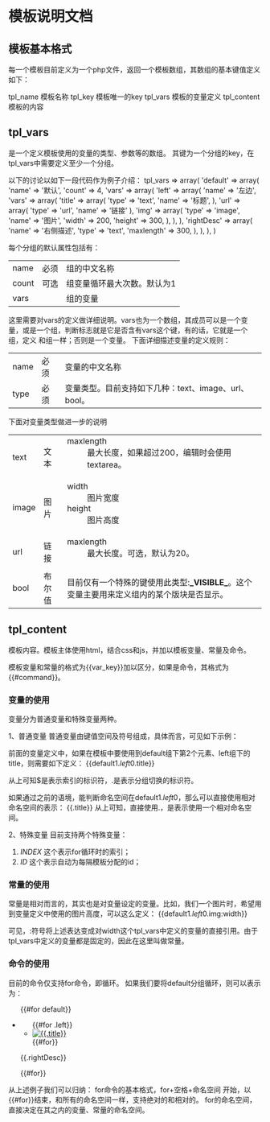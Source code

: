 模板说明文档
======================

模板基本格式
--------------

每一个模板目前定义为一个php文件，返回一个模板数组，其数组的基本键值定义如下：

tpl_name 	模板名称
tpl_key  	模板唯一的key
tpl_vars 	模板的变量定义
tpl_content	模板的内容

## tpl_vars
是一个定义模板使用的变量的类型、参数等的数组。
其键为一个分组的key，在tpl_vars中需要定义至少一个分组。

以下的讨论以如下一段代码作为例子介绍：
tpl_vars => array(
	'default' => array(
		'name' => '默认',
		'count' => 4,
		'vars' => array(
			'left' => array(
				'name' => '左边',
				'vars' => array(
					'title' => array(
						'type' => 'text',
						'name' => '标题',
					),
					'url' => array(
						'type' => 'url',
						'name' => '链接'
					),
					'img' => array(
						'type' => 'image',
						'name' => '图片',
						'width' => 200,
						'height' => 300,
					),
				),
			),
			'rightDesc' => array(
				'name' => '右侧描述',
				'type' => 'text',
				'maxlength' => 300,
			),
		),
	),
)

每个分组的默认属性包括有：
<table>
	<tr>
		<td>name</td>
		<td>必须</td>
		<td>组的中文名称</td>
	</tr>
	<tr>
		<td>count</td>
		<td>可选</td>
		<td>组变量循环最大次数。默认为1</td>
	</tr>
	<tr>
		<td>vars</td>
		<td></td>
		<td>组的变量</td>
	</tr>
</table>

这里需要对vars的定义做详细说明。vars也为一个数组，其成员可以是一个变量，或是一个组，判断标志就是它是否含有vars这个键，有的话，它就是一个组，定义 和组一样；否则是一个变量。
下面详细描述变量的定义规则：
<table>
	<tr>
		<td>name</td>
		<td>必须</td>
		<td>变量的中文名称</td>
	</tr>
	<tr>
		<td>type</td>
		<td>必须</td>
		<td>变量类型。目前支持如下几种：text、image、url、bool。</td>
	</tr>
</table>

下面对变量类型做进一步的说明
<table>
	<tr>
		<td>text</td>
		<td>文本</td>
		<td>
			<dl>
				<dt>maxlength</dt>
				<dd>最大长度，如果超过200，编辑时会使用textarea。</dd>
			</dl>
		</td>
	</tr>
	<tr>
		<td>image</td>
		<td>图片</td>
		<td>
			<dl>
				<dt>width</dt>
				<dd>图片宽度</dd>
				<dt>height</dt>
				<dd>图片高度</dd>
			</dl>
		</td>
	</tr>
	<tr>
		<td>url</td>
		<td>链接</td>
		<td>
			<dl>
				<dt>maxlength</dt>
				<dd>最大长度。可选，默认为20。</dd>
			</dl>
		</td>
	</tr>
	<tr>
		<td>bool</td>
		<td>布尔值</td>
		<td>
			目前仅有一个特殊的键使用此类型:<strong>_VISIBLE_</strong>。这个变量主要用来定义组内的某个版块是否显示。
		</td>
	</tr>
</table>

## tpl_content
模板内容。模板主体使用html，结合css和js，并加以模板变量、常量及命令。

模板变量和常量的格式为{{var_key}}加以区分，如果是命令，其格式为{{#command}}。

### 变量的使用
变量分为普通变量和特殊变量两种。

1、普通变量
普通变量由键值空间及符号组成，具体而言，可见如下示例：


前面的变量定义中，如果在模板中要使用到default组下第2个元素、left组下的title，则需要如下定义：
{{default$1.left$0.title}}

从上可知$是表示索引的标识符，.是表示分组切换的标识符。

如果通过之前的语境，能判断命名空间在default$1.left$0，那么可以直接使用相对命名空间的表示：
{{.title}}
从上可知，直接使用.，是表示使用一个相对命名空间。


2、特殊变量
目前支持两个特殊变量：
  1) _INDEX_ 这个表示for循环时的索引；
  2) _ID_ 这个表示自动为每隔模板分配的id；

### 常量的使用
常量是相对而言的，其实也是对变量设定的变量。比如，我们一个图片时，希望用到变量定义中使用的图片高度，可以这么定义：
{{default$1.left$0.img:width}}

可见，:符号将上述表达变成对width这个tpl_vars中定义的变量的直接引用。由于tpl_vars中定义的变量都是固定的，因此在这里叫做常量。


### 命令的使用
目前的命令仅支持for命令，即循环。
如果我们要将default分组循环，则可以表示为：
<ul>
{{#for default}}
	<li>
		<div class="g">
			<ul class="g-u">
				{{#for .left}}
				<li><a href="{{.url}}"><img alt="{{.title}}" style="width:{{.img#width}}px;height:{{.img#height}}px;"/></a></li>
				{{#for}}
			</ul>
			<p class="g-u">
				{{.rightDesc}}
			</p>
		</div>
	</li>
{{#for}}
</ul>

从上述例子我们可以归纳：
for命令的基本格式，for+空格+命名空间 开始，以{{#for}}结束，和所有的命名空间一样，支持绝对的和相对的。
for的命名空间，直接决定在其之内的变量、常量的命名空间。